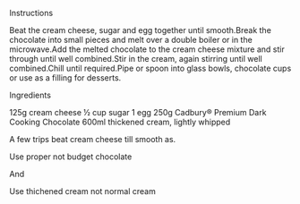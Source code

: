 Instructions

Beat the cream cheese, sugar and egg together until smooth.Break the chocolate into small pieces and melt over a double boiler or in the microwave.Add the melted chocolate to the cream cheese mixture and stir through until well combined.Stir in the cream, again stirring until well combined.Chill until required.Pipe or spoon into glass bowls, chocolate cups or use as a filling for desserts.

Ingredients

125g cream cheese ½ cup sugar 1 egg 250g Cadbury® Premium Dark Cooking Chocolate 600ml thickened cream, lightly whipped

A few trips beat cream cheese till smooth as.

Use proper not budget chocolate

And

Use thichened cream not normal cream
